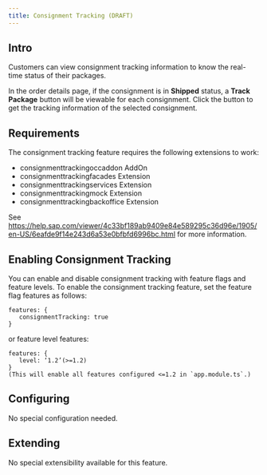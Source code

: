 ```yaml
---
title: Consignment Tracking (DRAFT)
---
```


## Intro

Customers can view consignment tracking information to know the real-time status of their packages.

In the order details page, if the consignment is in **Shipped** status, a **Track Package** button will be viewable for each consignment. Click the button to get the tracking information of the selected consignment.

## Requirements

The consignment tracking feature requires the following extensions to work:
 - consignmenttrackingoccaddon AddOn
 - consignmenttrackingfacades  Extension
 - consignmenttrackingservices Extension
 - consignmenttrackingmock Extension
 - consignmenttrackingbackoffice Extension

 See https://help.sap.com/viewer/4c33bf189ab9409e84e589295c36d96e/1905/en-US/6eafde9f14e243d6a53e0bfbfd6996bc.html for more information. 

## Enabling Consignment Tracking

You can enable and disable consignment tracking with feature flags and feature levels. To enable the consignment tracking feature, set the feature flag
features as follows: 
```
features: {
   consignmentTracking: true
}
```
or feature level features: 
```
features: {
   level: ‘1.2’(>=1.2)
}
(This will enable all features configured <=1.2 in `app.module.ts`.)
```


## Configuring

No special configuration needed.

## Extending

No special extensibility available for this feature.
